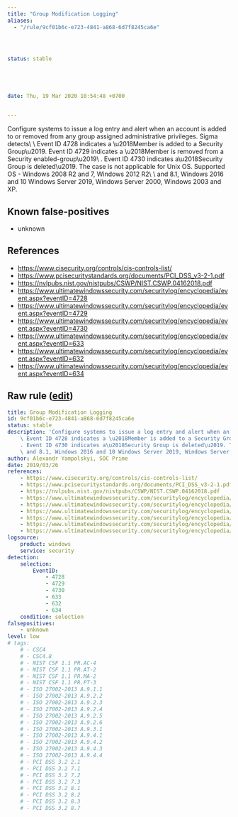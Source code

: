 ```yaml
---
title: "Group Modification Logging"
aliases:
  - "/rule/9cf01b6c-e723-4841-a868-6d7f8245ca6e"




status: stable





date: Thu, 19 Mar 2020 10:54:48 +0700


---
```


Configure systems to issue a log entry and alert when an account is added to or removed from any group assigned administrative privileges. Sigma detects\ \ Event ID 4728 indicates a \u2018Member is added to a Security Group\u2019. Event ID 4729 indicates a \u2018Member is removed from a Security enabled-group\u2019\ . Event ID 4730 indicates a\u2018Security Group is deleted\u2019. The case is not applicable for Unix OS. Supported OS - Windows 2008 R2 and 7, Windows 2012 R2\ \ and 8.1, Windows 2016 and 10 Windows Server 2019, Windows Server 2000, Windows 2003 and XP.

<!--more-->


## Known false-positives

* unknown



## References

* https://www.cisecurity.org/controls/cis-controls-list/
* https://www.pcisecuritystandards.org/documents/PCI_DSS_v3-2-1.pdf
* https://nvlpubs.nist.gov/nistpubs/CSWP/NIST.CSWP.04162018.pdf
* https://www.ultimatewindowssecurity.com/securitylog/encyclopedia/event.aspx?eventID=4728
* https://www.ultimatewindowssecurity.com/securitylog/encyclopedia/event.aspx?eventID=4729
* https://www.ultimatewindowssecurity.com/securitylog/encyclopedia/event.aspx?eventID=4730
* https://www.ultimatewindowssecurity.com/securitylog/encyclopedia/event.aspx?eventID=633
* https://www.ultimatewindowssecurity.com/securitylog/encyclopedia/event.aspx?eventID=632
* https://www.ultimatewindowssecurity.com/securitylog/encyclopedia/event.aspx?eventID=634


## Raw rule ([edit](https://github.com/SigmaHQ/sigma/edit/master/rules/compliance/group_modification_logging.yml))
```yaml
title: Group Modification Logging
id: 9cf01b6c-e723-4841-a868-6d7f8245ca6e
status: stable
description: 'Configure systems to issue a log entry and alert when an account is added to or removed from any group assigned administrative privileges. Sigma detects\
    \ Event ID 4728 indicates a \u2018Member is added to a Security Group\u2019. Event ID 4729 indicates a \u2018Member is removed from a Security enabled-group\u2019\
    . Event ID 4730 indicates a\u2018Security Group is deleted\u2019. The case is not applicable for Unix OS. Supported OS - Windows 2008 R2 and 7, Windows 2012 R2\
    \ and 8.1, Windows 2016 and 10 Windows Server 2019, Windows Server 2000, Windows 2003 and XP.'
author: Alexandr Yampolskyi, SOC Prime
date: 2019/03/26
references:
    - https://www.cisecurity.org/controls/cis-controls-list/
    - https://www.pcisecuritystandards.org/documents/PCI_DSS_v3-2-1.pdf
    - https://nvlpubs.nist.gov/nistpubs/CSWP/NIST.CSWP.04162018.pdf
    - https://www.ultimatewindowssecurity.com/securitylog/encyclopedia/event.aspx?eventID=4728
    - https://www.ultimatewindowssecurity.com/securitylog/encyclopedia/event.aspx?eventID=4729
    - https://www.ultimatewindowssecurity.com/securitylog/encyclopedia/event.aspx?eventID=4730
    - https://www.ultimatewindowssecurity.com/securitylog/encyclopedia/event.aspx?eventID=633
    - https://www.ultimatewindowssecurity.com/securitylog/encyclopedia/event.aspx?eventID=632
    - https://www.ultimatewindowssecurity.com/securitylog/encyclopedia/event.aspx?eventID=634
logsource:
    product: windows
    service: security
detection:
    selection:
        EventID:
            - 4728
            - 4729
            - 4730
            - 633
            - 632
            - 634
    condition: selection
falsepositives:
    - unknown
level: low
# tags:
    # - CSC4
    # - CSC4.8
    # - NIST CSF 1.1 PR.AC-4
    # - NIST CSF 1.1 PR.AT-2
    # - NIST CSF 1.1 PR.MA-2
    # - NIST CSF 1.1 PR.PT-3
    # - ISO 27002-2013 A.9.1.1
    # - ISO 27002-2013 A.9.2.2
    # - ISO 27002-2013 A.9.2.3
    # - ISO 27002-2013 A.9.2.4
    # - ISO 27002-2013 A.9.2.5
    # - ISO 27002-2013 A.9.2.6
    # - ISO 27002-2013 A.9.3.1
    # - ISO 27002-2013 A.9.4.1
    # - ISO 27002-2013 A.9.4.2
    # - ISO 27002-2013 A.9.4.3
    # - ISO 27002-2013 A.9.4.4
    # - PCI DSS 3.2 2.1
    # - PCI DSS 3.2 7.1
    # - PCI DSS 3.2 7.2
    # - PCI DSS 3.2 7.3
    # - PCI DSS 3.2 8.1
    # - PCI DSS 3.2 8.2
    # - PCI DSS 3.2 8.3
    # - PCI DSS 3.2 8.7

```
